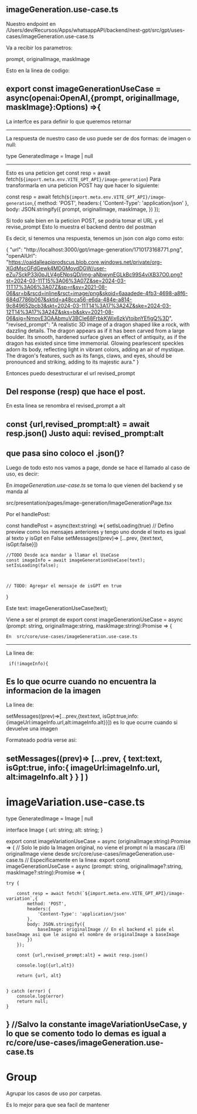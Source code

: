 ## imageGeneration.use-case.ts

Nuestro endpoint en /Users/dev/Recursos/Apps/whatsappAPI/backend/nest-gpt/src/gpt/uses-cases/imageGeneration.use-case.ts

Va a recibir los parametros:

prompt, originalImage, maskImage

Esto en la linea de codigo:

export const imageGenerationUseCase = async(openai:OpenAI,{prompt, originalImage, maskImage}:Options) =>{
--------------------------------------------------------------------------------------------------------------

La interfce es para definir lo que queremos retornar

--------------------------------------------------------------------------------------------------------------
La respuesta de nuestro caso de uso puede ser de dos formas: de imagen o null:

type GeneratedImage = Image | null

--------------------------------------------------------------------------------------------------------------
Esto es una peticion get
const resp = await fetch(`${import.meta.env.VITE_GPT_API}/image-generation`)
Para transformarla en una peticion POST hay que hacer lo siguiente:

const resp = await fetch(`${import.meta.env.VITE_GPT_API}/image-generation`,{
            method: 'POST',
            headers:{
                'Content-Type': 'application/json'
            },
            body: JSON.stringify({
                prompt,
                originalImage,
                maskImage,
            })
        });

Si todo sale bien en la peticion POST, se podria tomar el URL y el revise_prompt
Esto lo muestra el backend dentro del postman

Es decir, si tenemos una respuesta, tenemos un json con algo como esto:

{
    "url": "http://localhost:3000/gpt/image-generation/1710173168771.png",
    "openAIUrl": "https://oaidalleapiprodscus.blob.core.windows.net/private/org-XGdMscGFdGewk4MDGMovdDGW/user-eZu7SckP33j0pJLV4gENpsQD/img-aNbwynEGLkBc99S4viXB37O0.png?st=2024-03-11T15%3A06%3A07Z&se=2024-03-11T17%3A06%3A07Z&sp=r&sv=2021-08-06&sr=b&rscd=inline&rsct=image/png&skoid=6aaadede-4fb3-4698-a8f6-684d7786b067&sktid=a48cca56-e6da-484e-a814-9c849652bcb3&skt=2024-03-11T14%3A17%3A24Z&ske=2024-03-12T14%3A17%3A24Z&sks=b&skv=2021-08-06&sig=NmovE3OAAbmuV3BCIe68FrbkKWjx6zkVtoibnYEfigQ%3D",
    "revised_prompt": "A realistic 3D image of a dragon shaped like a rock, with dazzling details. The dragon appears as if it has been carved from a large boulder. Its smooth, hardened surface gives an effect of antiquity, as if the dragon has existed since time immemorial. Glowing pearlescent speckles adorn its body, reflecting light in vibrant colors, adding an air of mystique. The dragon's features, such as its fangs, claws, and eyes, should be pronounced and striking, adding to its majestic aura."
}

Entonces puedo desestructurar el 
url
revised_prompt

Del response (resp) que hace el post.
--------------------------------------------------------------------------------------------------------------
  En esta linea se renombra el revised_prompt a alt
  
   const {url,revised_prompt:alt} = await resp.json()
  Justo aqui: revised_prompt:alt
--------------------------------------------------------------------------------------------------------------
que pasa sino coloco el .json()?
--------------------------------------------------------------------------------------------------------------
Luego de todo esto nos vamos a page, donde se hace el llamado al caso de uso, es decir:

En *imageGeneration.use-case.ts* se toma lo que vienen del backend y se manda al 

src/presentation/pages/image-generation/ImageGenerationPage.tsx

Por el handlePost:

  const handlePost = async(text:string) =>{
    setIsLoading(true)
    // Defino preview como los mensajes anteriores y tengo uno donde el texto es igual al texto y isGpt en False
    setMessages((prev)=> [...prev, {text:text, isGpt:false}])

    //TODO Desde aca mandar a llamar el UseCase
    const imageInfo = await imageGenerationUseCase(text);
    setIsLoading(false);



    // TODO: Agregar el mensaje de isGPT en true

  }



  Este text: imageGenerationUseCase(text);

  Viene a ser el prompt de export const imageGenerationUseCase = async (prompt: string, originalImage:string, maskImage:string):Promise<GeneratedImage> => {

    En  src/core/use-cases/imageGeneration.use-case.ts

--------------------------------------------------------------------------------------------------------------
La linea de:
    
     if(!imageInfo){

Es lo que ocurre cuando no encuentra la informacion de la imagen
--------------------------------------------------------------------------------------------------------------
La linea de:

setMessages((prev)=>[...prev,{text:text, isGpt:true,info:{imageUrl:imageInfo.url,alt:imageInfo.alt}}]) es lo que ocurre cuando si devuelve una imagen

Formateado podria verse asi:

setMessages((prev)=>
    [...prev,
        {
            text:text, 
            isGpt:true,
            info:{
                imageUrl:imageInfo.url,
                alt:imageInfo.alt
                }
        }
    ]
)
--------------------------------------------------------------------------------------------------------------

# imageVariation.use-case.ts

type GeneratedImage = Image | null

interface Image {
    url: string;
    alt: string;
}


export const imageVariationUseCase = async (originalImage:string):Promise<GeneratedImage> => { // Solo le pido la Imagen original, no viene el prompt ni la mascara
//El originalImage viene desde src/core/use-cases/imageGeneration.use-case.ts
// Especificamente en la linea: export const imageGenerationUseCase = async (prompt: string, originalImage?:string, maskImage?:string):Promise<GeneratedImage> => {


    try {
        
        const resp = await fetch(`${import.meta.env.VITE_GPT_API}/image-variation`,{
            method: 'POST',
            headers:{
                'Content-Type': 'application/json'
            },
            body: JSON.stringify({
                baseImage: originalImage // En el backend el pide el baseImage asi que le asigno el nombre de originalImage a baseImage
            })
        });

        const {url,revised_prompt:alt} = await resp.json()

        console.log({url,alt})

        return {url, alt}


    } catch (error) {
        console.log(error)
        return null;
    }

}
//Salvo la constante imageVariationUseCase, y lo que se comento todo lo demas es igual a rc/core/use-cases/imageGeneration.use-case.ts
--------------------------------------------------------------------------------------------------------------
# Group
Agrupar los casos de uso por carpetas. 

Es lo mejor para que sea facil de mantener